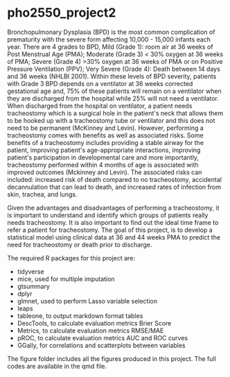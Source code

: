 # pho2550_project2
Bronchopulmonary Dysplasia (BPD) is the most common complication of prematurity with the severe form affecting 10,000 - 15,000 infants each year. There are 4 grades to BPD, Mild (Grade 1): room air at 36 weeks of Post Menstrual Age (PMA); Moderate (Grade 3) < 30% oxygen at 36 weeks of PMA; Severe (Grade 4) >30% oxygen at 36 weeks of PMA or on Positive Pressure Ventilation (PPV); Very Severe (Grade 4): Death between 14 days and 36 weeks (NHLBI 2001). Within these levels of BPD severity, patients with Grade 3 BPD depends on a ventilator at 36 weeks corrected gestational age and, 75% of these patients will remain on a ventilator when they are discharged from the hospital while 25% will not need a ventilator. When discharged from the hospital on ventilator, a patient needs tracheostomy which is a surgical hole in the patient's neck that allows them to be hooked up with a tracheostomy tube or ventilator and this does not need to be permanent (McKinney and Levin). However,  performing a tracheostomy comes with benefits as well as associated risks. Some benefits of a tracheostomy includes providing a stable airway for the patient, improving patient's age-appropriate interactions, improving patient's participation in developmental care and more importantly, tracheostomy performed within 4 months of age is associated with improved outcomes (Mckinney and Levin). The associated risks can included: increased risk of death compared to no tracheostomy, accidental decannulation that can lead to death, and increased rates of infection from skin, trachea, and lungs.

Given the advantages and disadvantages of performing a tracheostomy, it is important to understand and identify which groups of patients really needs tracheostomy. It is also important to find out the ideal time frame to refer a patient for tracheostomy. The goal of this project, is to develop a statistical model using clinical data at 36 and 44 weeks PMA to predict the need for tracheostomy or death prior to discharge.

The required R packages for this project are:
* tidyverse
* mice, used for multiple imputation
* gtsummary
* dplyr
* glmnet, used to perform Lasso variable selection 
* leaps
* tableone, to output markdown format tables
* DescTools, to calculate evaluation metrics Brier Score
* Metrics, to calculate evaluation metrics RMSE/MAE
* pROC, to calculate evaluation metrics AUC and ROC curves
* GGally, for correlations and scatterplots between variables

The figure folder includes all the figures produced in this project.
The full codes are available in the qmd file.
